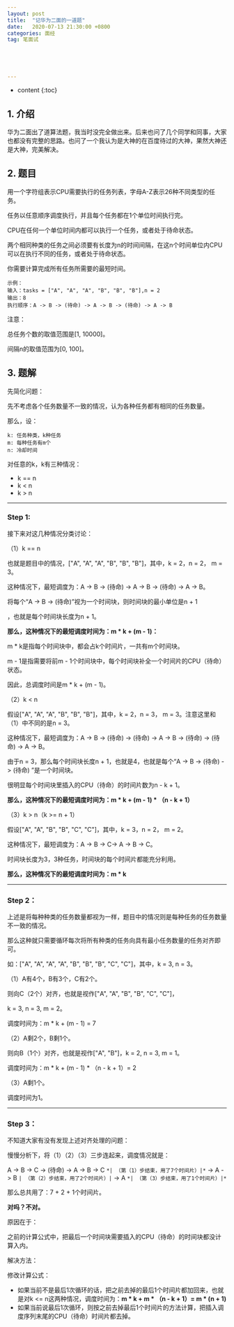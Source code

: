 ```yaml
---
layout: post
title:  "记华为二面的一道题"
date:   2020-07-13 21:30:00 +0800
categories: 面经
tag: 笔面试





---
```



* content
{:toc}




## 1. 介绍

华为二面出了道算法题，我当时没完全做出来。后来也问了几个同学和同事，大家也都没有完整的思路。也问了一个我认为是大神的在百度待过的大神，果然大神还是大神，完美解决。

## 2. 题目

用一个字符组表示CPU需要执行的任务列表，字母A-Z表示26种不同类型的任务。

任务以任意顺序调度执行，并且每个任务都在1个单位时间执行完。

CPU在任何一个单位时间内都可以执行一个任务，或者处于待命状态。

两个相同种类的任务之间必须要有长度为n的时间间隔，在这n个时间单位内CPU可以在执行不同的任务，或者处于待命状态。



你需要计算完成所有任务所需要的最短时间。

```
示例：
输入：tasks = ["A", "A", "A", "B", "B", "B"],n = 2
输出：8
执行顺序：A -> B -> (待命) -> A -> B -> (待命) -> A -> B
```

注意：

总任务个数的取值范围是[1, 10000]。

间隔n的取值范围为[0, 100]。

## 3. 题解

先简化问题：

先不考虑各个任务数量不一致的情况，认为各种任务都有相同的任务数量。

那么，设：

```
k: 任务种类，k种任务
m: 每种任务有m个
n: 冷却时间
```

对任意的k，k有三种情况：

- k == n
- k < n
- k > n



------

### Step 1:

接下来对这几种情况分类讨论：

（1）k == n

也就是题目中的情况，["A", "A", "A", "B", "B", "B"]，其中，k = 2，n = 2， m = 3。

这种情况下，最短调度为：A -> B -> (待命) -> A -> B -> (待命) -> A -> B。



将每个“A -> B -> (待命)”视为一个时间块，则时间块的最小单位是n + 1

，也就是每个时间块长度为n + 1。

**那么，这种情况下的最短调度时间为：m * k + (m - 1)：**

m * k是指每个时间块中，都会占k个时间片，一共有m个时间块。

m - 1是指需要将前m - 1个时间块中，每个时间块补全一个时间片的CPU（待命）状态。

因此，总调度时间是m * k + (m - 1)。



（2）k < n

假设["A", "A", "A", "B", "B", "B"]，其中，k = 2，n = 3， m = 3。注意这里和（1）中不同的是n = 3。

这种情况下，最短调度为：A -> B -> (待命) -> (待命) -> A -> B -> (待命) -> (待命) -> A -> B。



由于n = 3，那么每个时间块长度n + 1，也就是4，也就是每个“A -> B -> (待命) -> (待命) ”是一个时间块。

很明显每个时间块里插入的CPU（待命）的时间片数为n - k + 1。

**那么，这种情况下的最短调度时间为：m * k + (m - 1) * （n - k + 1）**



（3）k > n（k >= n + 1）

假设["A", "A", "B", "B", "C", "C"]，其中，k = 3，n = 2， m = 2。

这种情况下，最短调度为：A -> B -> C-> A -> B -> C。

时间块长度为3，3种任务，时间块的每个时间片都能充分利用。

**那么，这种情况下的最短调度时间为：m * k**



------

### Step 2：

上述是将每种种类的任务数量都视为一样，题目中的情况则是每种任务的任务数量不一致的情况。

那么这种就只需要循环每次将所有种类的任务向具有最小任务数量的任务对齐即可。

如：["A", "A", "A", "A", "B", "B", "B", "C", "C"]，其中，k = 3, n = 3。

（1）A有4个，B有3个，C有2个。

则向C（2个）对齐，也就是视作["A", "A", "B", "B", "C", "C"]，

k = 3, n = 3, m = 2。

调度时间为：m * k + (m - 1) = 7

（2）A剩2个，B剩1个。

则向B（1个）对齐，也就是视作["A", "B"]，k = 2, n = 3, m = 1。

调度时间为：m * k + (m - 1) * （n - k + 1）= 2

（3）A剩1个。

调度时间为1。



------

### Step 3：

不知道大家有没有发现上述对齐处理的问题：

慢慢分析下，将（1）（2）（3）三步连起来，调度情况就是：

A -> B -> C -> (待命) -> A -> B -> C `*| （第（1）步结束，用了7个时间片）|*` -> A -> B `| （第（2）步结束，用了2个时间片）|` -> A  `*| （第（3）步结束，用了1个时间片）|*` 

那么总共用了：7 + 2 + 1个时间片。

**对吗？不对。**

原因在于：

之前的计算公式中，把最后一个时间块需要插入的CPU（待命）的时间块都没计算入内。

解决方法：

修改计算公式：

- 如果当前不是最后1次循环的话，把之前去掉的最后1个时间片都加回来，也就是对k <= n这两种情况，调度时间为：**m * k + m * （n - k + 1）= m * (n + 1)**
- 如果当前说最后1次循环，则按之前去掉最后1个时间片的方法计算，把插入调度序列末尾的CPU（待命）时间片都去掉。

